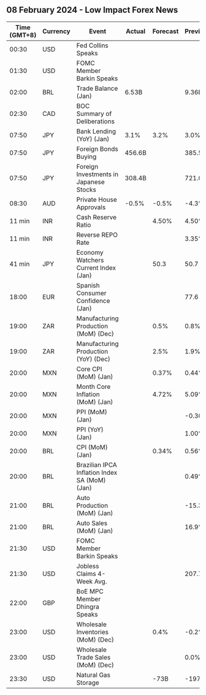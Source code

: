 ## 08 February 2024 - Low Impact Forex News

| Time (GMT+8) | Currency | Event | Actual | Forecast | Previous |
|------|----------|-------|--------|----------|----------|
| 00:30 | USD | Fed Collins Speaks |  |  |  |
| 01:30 | USD | FOMC Member Barkin Speaks |  |  |  |
| 02:00 | BRL | Trade Balance (Jan) | 6.53B |  | 9.36B |
| 02:30 | CAD | BOC Summary of Deliberations |  |  |  |
| 07:50 | JPY | Bank Lending (YoY) (Jan) | 3.1% | 3.2% | 3.0% |
| 07:50 | JPY | Foreign Bonds Buying | 456.6B |  | 385.5B |
| 07:50 | JPY | Foreign Investments in Japanese Stocks | 308.4B |  | 721.0B |
| 08:30 | AUD | Private House Approvals | -0.5% | -0.5% | -4.3% |
| 11 min | INR | Cash Reserve Ratio |  | 4.50% | 4.50% |
| 11 min | INR | Reverse REPO Rate |  |  | 3.35% |
| 41 min | JPY | Economy Watchers Current Index (Jan) |  | 50.3 | 50.7 |
| 18:00 | EUR | Spanish Consumer Confidence (Jan) |  |  | 77.6 |
| 19:00 | ZAR | Manufacturing Production (MoM) (Dec) |  | 0.5% | 0.8% |
| 19:00 | ZAR | Manufacturing Production (YoY) (Dec) |  | 2.5% | 1.9% |
| 20:00 | MXN | Core CPI (MoM) (Jan) |  | 0.37% | 0.44% |
| 20:00 | MXN | Month Core Inflation (MoM) (Jan) |  | 4.72% | 5.09% |
| 20:00 | MXN | PPI (MoM) (Jan) |  |  | -0.30% |
| 20:00 | MXN | PPI (YoY) (Jan) |  |  | 1.00% |
| 20:00 | BRL | CPI (MoM) (Jan) |  | 0.34% | 0.56% |
| 20:00 | BRL | Brazilian IPCA Inflation Index SA (MoM) (Jan) |  |  | 0.49% |
| 21:00 | BRL | Auto Production (MoM) (Jan) |  |  | -15.3% |
| 21:00 | BRL | Auto Sales (MoM) (Jan) |  |  | 16.9% |
| 21:30 | USD | FOMC Member Barkin Speaks |  |  |  |
| 21:30 | USD | Jobless Claims 4-Week Avg. |  |  | 207.75K |
| 22:00 | GBP | BoE MPC Member Dhingra Speaks |  |  |  |
| 23:00 | USD | Wholesale Inventories (MoM) (Dec) |  | 0.4% | -0.2% |
| 23:00 | USD | Wholesale Trade Sales (MoM) (Dec) |  |  | 0.0% |
| 23:30 | USD | Natural Gas Storage |  | -73B | -197B |

